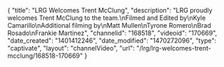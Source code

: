 {
    "title": "LRG Welcomes Trent McClung",
    "description": "LRG proudly welcomes Trent McClung to the team.\nFilmed and Edited by\nKyle Camarillo\nAdditional filming by\nMatt Mullen\nTyrone Romero\nBrad Rosado\nFrankie Martinez",
    "channelid": "168518",
    "videoid": "170669",
    "date_created": "1401412246",
    "date_modified": "1470272096",
    "type": "captivate",
    "layout": "channelVideo",
    "url": "\/lrg\/lrg-welcomes-trent-mcclung\/168518-170669"
}